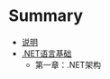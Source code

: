 # Summary

* [说明](README.md)
* [.NET语言基础](Chapter1/Chapter1/diyi_zhang_ff1a_net_yu_yan_ji_chu_md.md)
   * 第一章：.NET架构

